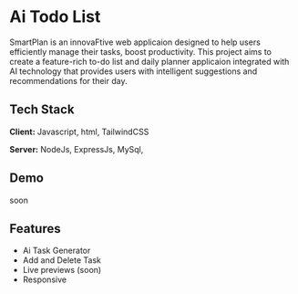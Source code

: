 
# Ai Todo List 

SmartPlan is an innovaFtive web applicaion designed to help users efficiently manage their tasks, boost productivity. This project aims to create a feature-rich to-do list and daily planner applicaion integrated with AI technology that provides users with intelligent suggestions and recommendations for their day.


## Tech Stack

**Client:** Javascript, html, TailwindCSS

**Server:** NodeJs, ExpressJs, MySql, 


## Demo

soon


## Features

- Ai Task Generator
- Add and Delete Task
- Live previews (soon)
- Responsive 


